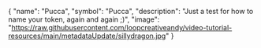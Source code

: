 {
  "name": "Pucca",
  "symbol": "Pucca",
  "description": "Just a test for how to name your token, again and again ;)",
  "image": "https://raw.githubusercontent.com/loopcreativeandy/video-tutorial-resources/main/metadataUpdate/sillydragon.jpg"
}
